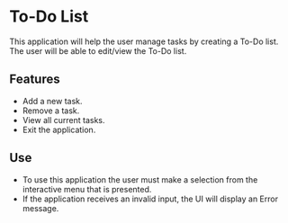# To-Do List

This application will help the user manage tasks by creating a To-Do list.
The user will be able to edit/view the To-Do list.


## Features

- Add a new task.
- Remove a task.
- View all current tasks.
- Exit the application.


## Use

- To use this application the user must make a selection from the interactive menu that is presented.
- If the application receives an invalid input, the UI will display an Error message.